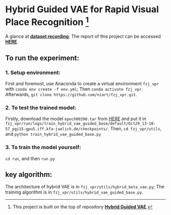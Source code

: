 # Hybrid Guided VAE for Rapid Visual Place Recognition [^1]



A glance at **[dataset recording](https://www.youtube.com/watch?v=3YV6RFQt1Os)**; The report of this project can be accessed **[HERE](https://drive.google.com/drive/folders/1UDGhIhu8RIIPHSEBMTT_6EEVZ31Ey2lC?usp=sharing)**.

## To run the experiment:

### 1. Setup environment: 
First and foremost, use Anaconda to create a virtual environment ```fzj_vpr``` with ```conda env create -f env.yml```; Then ```conda activate fzj_vpr```. Afterwards, ```git clone https://github.com/niart/fzj_vpr.git```.

### 2. To test the trained model:
Firstly, download the model ```epoch00390.tar``` from [HERE](https://drive.google.com/drive/folders/1N3tMr3MM-Fo_GN2T5B4C52VfnCZsQSbC?usp=sharing) and put it in ```fzj_vpr/run/logs/train_hybrid_vae_guided_base/default/Oct29_13-10-57_pgi15-gpu5.iff.kfa-juelich.de/checkpoints/```.
Then, ```cd fzj_vpr/utils```, and ```python train_hybrid_vae_guided_base.py```

### 3. To train the model yourself:
```cd run```, and then ```run.py```

## key algorithm:
The architecture of hybrid VAE is in ```fzj_vpr/utils/hybrid_beta_vae.py```;
The training algorithm is in ```fzj_vpr/utils/hybrid_vae_guided_base.py```.
<!-- 
An overview of TripleSumo interface:
<p align="center">
<img src="https://github.com/niart/triplesumo/blob/main/triple.png" width=50% height=50%>
</p>
Rewards along training the newly added player with DDPG:
<p align="center">
<img src="https://github.com/niart/triplesumo/blob/main/3rewards.png" width=50% height=50%>
</p>
Wining rate of the team(red+blue) during training and testing:
<p align="center">
<img src="https://github.com/niart/triplesumo/blob/main/hybrid_rate.png" width=50% height=50%>
</p>
Steps the team needed to win along training the newly added player:
<p align="center">
<img src="https://github.com/niart/triplesumo/blob/main/steps.png" width=50% height=50%>
</p> -->

[^1]: This project is built on the top of repository **[Hybrid Guided VAE](https://github.com/kennetms/Accenture_Hybrid_Guided_VAE)**. 

